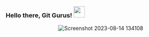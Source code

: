 ### Hello there, Git Gurus! <img src="https://media.tenor.com/images/dde00ef959f44dc5279786fc7f20fe5b/tenor.gif" width="30" >

<div align="center">
<img alt="Screenshot 2023-08-14 134108" src="https://github.com/RashiS20/RashiS20/assets/104789491/3333192c-91d9-433a-9e31-94e8bbd9c390">
</div>
<!--<br>
 
[![codechef badge](https://img.shields.io/badge/rudrakshi99-30302f?style=flat&logo=codechef)](https://www.codechef.com/users/rs2012))
[![hackerrank badge](https://img.shields.io/badge/sonirudrakshi99-30302f?style=flat&logo=hackerrank)](https://www.hackerrank.com/2001640100210_2C)
[![](https://visitcount.itsvg.in/api?id=rudrakshi99&label=Profile%20Views&color=0&icon=0&pretty=true)](https://visitcount.itsvg.in)
</br>

Here are some ideas to get you started:

- 🔭 I’m currently working on ...
- 🌱 I’m currently learning ...
- 👯 I’m looking to collaborate on ...
- 🤔 I’m looking for help with ...
- 💬 Ask me about ...
- 📫 How to reach me: ...
- 😄 Pronouns: ...
- ⚡ Fun fact: ...
-->
